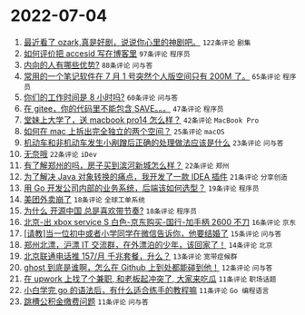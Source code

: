 # 2022-07-04

1. [最近看了 ozark,真是好剧，说说你心里的神剧吧。](https://www.v2ex.com/t/863859) `122条评论` `剧集`
1. [如何评价把 accesid 写在博客里](https://www.v2ex.com/t/863864) `97条评论` `程序员`
1. [内向的人有哪些优势?](https://www.v2ex.com/t/863912) `88条评论` `问与答`
1. [常用的一个笔记软件在 7 月 1 号突然个人版空间只有 200M 了。](https://www.v2ex.com/t/863869) `65条评论` `程序员`
1. [你们的工作时间是 8 小时吗?](https://www.v2ex.com/t/863950) `60条评论` `问与答`
1. [在 gitee，你的代码里不能包含 SAVE。。。](https://www.v2ex.com/t/864017) `47条评论` `程序员`
1. [堂妹上大学了，送 macbook pro14 怎么样？](https://www.v2ex.com/t/863981) `42条评论` `MacBook Pro`
1. [如何在 mac 上拆出完全独立的两个空间？](https://www.v2ex.com/t/863958) `25条评论` `macOS`
1. [机动车和非机动车发生小剐蹭后正确的处理做法应该是什么](https://www.v2ex.com/t/863879) `23条评论` `问与答`
1. [无奈哦](https://www.v2ex.com/t/863929) `22条评论` `iDev`
1. [有了解郑州的吗，房子买到滨河新城怎么样？](https://www.v2ex.com/t/863876) `22条评论` `郑州`
1. [为了解决 Java 对象转换的痛点，我开发了一款 IDEA 插件](https://www.v2ex.com/t/863945) `21条评论` `分享创造`
1. [用 Go 开发公司内部的业务系统，后端该如何选型？](https://www.v2ex.com/t/864023) `19条评论` `程序员`
1. [美团外卖崩了](https://www.v2ex.com/t/864019) `18条评论` `全球工单系统`
1. [为什么 开源中国 总是喜欢带节奏?](https://www.v2ex.com/t/863921) `18条评论` `程序员`
1. [北京-出 xbox service S 白色-京东购买-国行-加手柄 2600 不刀](https://www.v2ex.com/t/863883) `16条评论` `京东`
1. [[请教]当一位初中或者小学同学在微信告诉你，他要结婚了](https://www.v2ex.com/t/863933) `15条评论` `问与答`
1. [郑州北漂，沪漂 IT 交流群，在外漂泊的少年，该回家了！](https://www.v2ex.com/t/863961) `14条评论` `北京`
1. [北京联通电话推 157/月 千兆套餐，升么？](https://www.v2ex.com/t/863967) `13条评论` `宽带症候群`
1. [ghost 到底是谁啊，怎么在 Github 上到处都能碰到他！](https://www.v2ex.com/t/864024) `12条评论` `问与答`
1. [在 upwork 上找了个兼职, 和老板起冲突了, 大家来吃瓜](https://www.v2ex.com/t/864029) `11条评论` `职场话题`
1. [小白学完 go 的语法后，有什么适合练手的教程嘛](https://www.v2ex.com/t/864021) `11条评论` `Go 编程语言`
1. [跳槽公积金缴费问题](https://www.v2ex.com/t/863927) `11条评论` `问与答`
